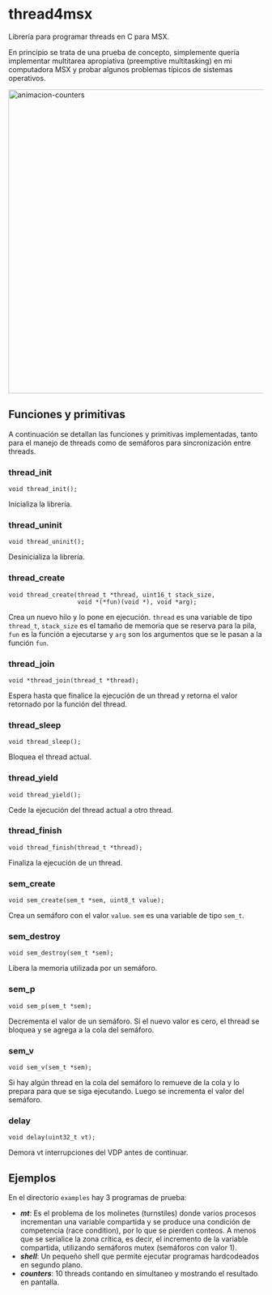 # thread4msx

Librería para programar threads en C para MSX.

En principio se trata de una prueba de concepto, simplemente quería implementar multitarea apropiativa (preemptive multitasking) en mi computadora MSX y probar algunos problemas típicos de sistemas operativos.

<img src="https://user-images.githubusercontent.com/75378876/175836223-fd2382e8-baa6-4956-8315-03707f2345bc.gif" alt="animacion-counters" width="600">

## Funciones y primitivas

A continuación se detallan las funciones y primitivas implementadas, tanto para el manejo de threads como de semáforos para sincronización entre threads.

### thread_init
```
void thread_init();
```
Inicializa la librería.

### thread_uninit
```
void thread_uninit();
```
Desinicializa la librería.

### thread_create
```
void thread_create(thread_t *thread, uint16_t stack_size,
                   void *(*fun)(void *), void *arg);
```
Crea un nuevo hilo y lo pone en ejecución. `thread` es una variable de tipo `thread_t`, `stack_size` es el tamaño de memoria que se reserva para la pila, `fun` es la función a ejecutarse y `arg` son los argumentos que se le pasan a la función `fun`. 

### thread_join
```
void *thread_join(thread_t *thread);
```
Espera hasta que finalice la ejecución de un thread y retorna el valor retornado por la función del thread.

### thread_sleep
```
void thread_sleep();
```
Bloquea el thread actual.

### thread_yield
```
void thread_yield();
```
Cede la ejecución del thread actual a otro thread.

### thread_finish
```
void thread_finish(thread_t *thread);
```
Finaliza la ejecución de un thread.

### sem_create
```
void sem_create(sem_t *sem, uint8_t value);
```
Crea un semáforo con el valor `value`. `sem` es una variable de tipo `sem_t`.

### sem_destroy
```
void sem_destroy(sem_t *sem);
```
Libera la memoria utilizada por un semáforo.

### sem_p
```
void sem_p(sem_t *sem);
```
Decrementa el valor de un semáforo. Si el nuevo valor es cero, el thread se bloquea y se agrega a la cola del semáforo.

### sem_v
```
void sem_v(sem_t *sem);
```
Si hay algún thread en la cola del semáforo lo remueve de la cola y lo prepara para que se siga ejecutando. Luego se incrementa el valor del semáforo.

### delay
```
void delay(uint32_t vt);
```
Demora vt interrupciones del VDP antes de continuar.


## Ejemplos

En el directorio `examples` hay 3 programas de prueba:

* ***mt***: Es el problema de los molinetes (turnstiles) donde varios procesos incrementan una variable compartida y se produce una condición de competencia (race condition), por lo que se pierden conteos. A menos que se serialice la zona crítica, es decir, el incremento de la variable compartida, utilizando semáforos mutex (semáforos con valor 1).
* ***shell***: Un pequeño shell que permite ejecutar programas hardcodeados en segundo plano.
* ***counters***: 10 threads contando en simultaneo y mostrando el resultado en pantalla.
